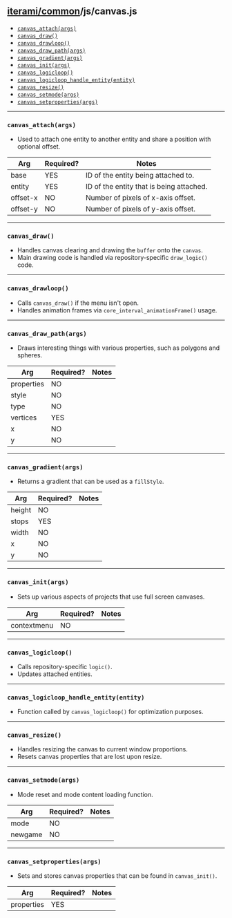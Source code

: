 [iterami/common](https://github.com/iterami/Documentation.htm/blob/gh-pages/common/README.md)/js/canvas.js
----------------------------------------------------------------------------------------------------------

* [`canvas_attach(args)`](#canvas_attachargs)
* [`canvas_draw()`](#canvas_draw)
* [`canvas_drawloop()`](#canvas_drawloop)
* [`canvas_draw_path(args)`](#canvas_draw_pathargs)
* [`canvas_gradient(args)`](#canvas_gradientargs)
* [`canvas_init(args)`](#canvas_initargs)
* [`canvas_logicloop()`](#canvas_logicloop)
* [`canvas_logicloop_handle_entity(entity)`](#canvas_logicloop_handle_entityentity)
* [`canvas_resize()`](#canvas_resize)
* [`canvas_setmode(args)`](#canvas_setmodeargs)
* [`canvas_setproperties(args)`](#canvas_setpropertiesargs)

---

### `canvas_attach(args)`
* Used to attach one entity to another entity and share a position with optional offset.

Arg      | Required? | Notes
---------|-----------|-----------------------------------------
base     | YES       | ID of the entity being attached to.
entity   | YES       | ID of the entity that is being attached.
offset-x | NO        | Number of pixels of x-axis offset.
offset-y | NO        | Number of pixels of y-axis offset.

---

### `canvas_draw()`
* Handles canvas clearing and drawing the `buffer` onto the `canvas`.
* Main drawing code is handled via repository-specific `draw_logic()` code.

---

### `canvas_drawloop()`
* Calls `canvas_draw()` if the menu isn't open.
* Handles animation frames via `core_interval_animationFrame()` usage.

---

### `canvas_draw_path(args)`
* Draws interesting things with various properties, such as polygons and spheres.

Arg        | Required? | Notes
-----------|-----------|------
properties | NO        |
style      | NO        |
type       | NO        |
vertices   | YES       |
x          | NO        |
y          | NO        |

---

### `canvas_gradient(args)`
* Returns a gradient that can be used as a `fillStyle`.

Arg    | Required? | Notes
-------|-----------|------
height | NO        |
stops  | YES       |
width  | NO        |
x      | NO        |
y      | NO        |

---

### `canvas_init(args)`
* Sets up various aspects of projects that use full screen canvases.

Arg         | Required? | Notes
------------|-----------|------
contextmenu | NO        |

---

### `canvas_logicloop()`
* Calls repository-specific `logic()`.
* Updates attached entities.

---

### `canvas_logicloop_handle_entity(entity)`
* Function called by `canvas_logicloop()` for optimization purposes.

---

### `canvas_resize()`
* Handles resizing the canvas to current window proportions.
* Resets canvas properties that are lost upon resize.

---

### `canvas_setmode(args)`
* Mode reset and mode content loading function.

Arg     | Required? | Notes
--------|-----------|------
mode    | NO        |
newgame | NO        |

---

### `canvas_setproperties(args)`
* Sets and stores canvas properties that can be found in `canvas_init()`.

Arg        | Required? | Notes
-----------|-----------|------
properties | YES       |
